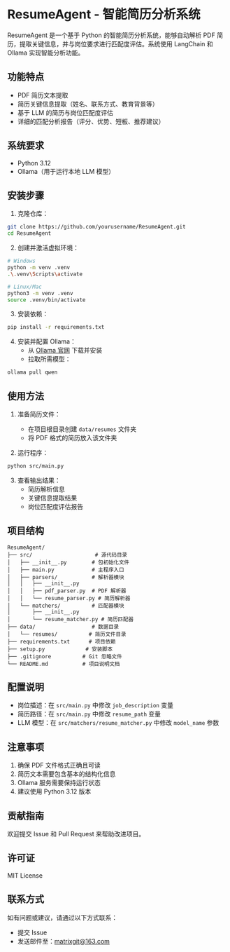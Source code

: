 # ResumeAgent - 智能简历分析系统

ResumeAgent 是一个基于 Python 的智能简历分析系统，能够自动解析 PDF 简历，提取关键信息，并与岗位要求进行匹配度评估。系统使用 LangChain 和 Ollama 实现智能分析功能。

## 功能特点

- PDF 简历文本提取
- 简历关键信息提取（姓名、联系方式、教育背景等）
- 基于 LLM 的简历与岗位匹配度评估
- 详细的匹配分析报告（评分、优势、短板、推荐建议）

## 系统要求

- Python 3.12
- Ollama（用于运行本地 LLM 模型）

## 安装步骤

1. 克隆仓库：
```bash
git clone https://github.com/yourusername/ResumeAgent.git
cd ResumeAgent
```

2. 创建并激活虚拟环境：
```bash
# Windows
python -m venv .venv
.\.venv\Scripts\activate

# Linux/Mac
python3 -m venv .venv
source .venv/bin/activate
```

3. 安装依赖：
```bash
pip install -r requirements.txt
```

4. 安装并配置 Ollama：
   - 从 [Ollama 官网](https://ollama.ai/) 下载并安装
   - 拉取所需模型：
```bash
ollama pull qwen
```

## 使用方法

1. 准备简历文件：
   - 在项目根目录创建 `data/resumes` 文件夹
   - 将 PDF 格式的简历放入该文件夹

2. 运行程序：
```bash
python src/main.py
```

3. 查看输出结果：
   - 简历解析信息
   - 关键信息提取结果
   - 岗位匹配度评估报告

## 项目结构

```
ResumeAgent/
├── src/                    # 源代码目录
│   ├── __init__.py        # 包初始化文件
│   ├── main.py            # 主程序入口
│   ├── parsers/           # 解析器模块
│   │   ├── __init__.py
│   │   ├── pdf_parser.py  # PDF 解析器
│   │   └── resume_parser.py # 简历解析器
│   └── matchers/          # 匹配器模块
│       ├── __init__.py
│       └── resume_matcher.py # 简历匹配器
├── data/                  # 数据目录
│   └── resumes/          # 简历文件目录
├── requirements.txt      # 项目依赖
├── setup.py             # 安装脚本
├── .gitignore          # Git 忽略文件
└── README.md           # 项目说明文档
```

## 配置说明

- 岗位描述：在 `src/main.py` 中修改 `job_description` 变量
- 简历路径：在 `src/main.py` 中修改 `resume_path` 变量
- LLM 模型：在 `src/matchers/resume_matcher.py` 中修改 `model_name` 参数

## 注意事项

1. 确保 PDF 文件格式正确且可读
2. 简历文本需要包含基本的结构化信息
3. Ollama 服务需要保持运行状态
4. 建议使用 Python 3.12 版本

## 贡献指南

欢迎提交 Issue 和 Pull Request 来帮助改进项目。

## 许可证

MIT License

## 联系方式

如有问题或建议，请通过以下方式联系：
- 提交 Issue
- 发送邮件至：matrixgit@163.com
